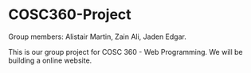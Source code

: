 # COSC360-Project
Group members: Alistair Martin, Zain Ali, Jaden Edgar.

This is our group project for COSC 360 - Web Programming. We will be building a online website.

